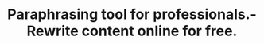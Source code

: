 --- 
layout: paraphrasing-tool 
fileName: Paraphrasing tool for professionals 
language: en
permalink: paraphrasing-tool
title: 	Paraphrasing tool for professionals.- Rewrite content online for free.
description: Get multiple paraphrased variants of your content and pick the best variant for your use case. Only tool which provides this feature. Try it out now !
---